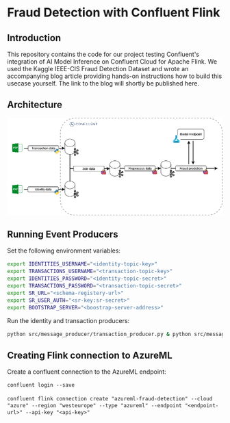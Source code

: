 # Fraud Detection with Confluent Flink
## Introduction
This repository contains the code for our project testing Confluent's integration of AI Model Inference on Confluent Cloud for Apache Flink. We used the Kaggle IEEE-CIS Fraud Detection Dataset and wrote an accompanying blog article providing hands-on instructions how to build this usecase yourself.
The link to the blog will shortly be published here.

## Architecture
![Architecture](architecture.png)

## Running Event Producers
Set the following environment variables:
```Bash
export IDENTITIES_USERNAME="<identity-topic-key>"
export TRANSACTIONS_USERNAME="<transaction-topic-key>"
export IDENTITIES_PASSWORD="<identity-topic-secret>"
export TRANSACTIONS_PASSWORD="<transaction-topic-secret>"
export SR_URL="<schema-registery-url>"
export SR_USER_AUTH="<sr-key:sr-secret>"
export BOOTSTRAP_SERVER="<boostrap-server-address>"
```
Run the identity and transaction producers:
```Bash
python src/message_producer/transaction_producer.py & python src/message_producer/identity_producer.py
```

## Creating Flink connection to AzureML
Create a confluent connection to the AzureML endpoint:

```
confluent login --save

confluent flink connection create "azureml-fraud-detection" --cloud "azure" --region "westeurope" --type "azureml" --endpoint "<endpoint-url>" --api-key "<api-key>" 
```